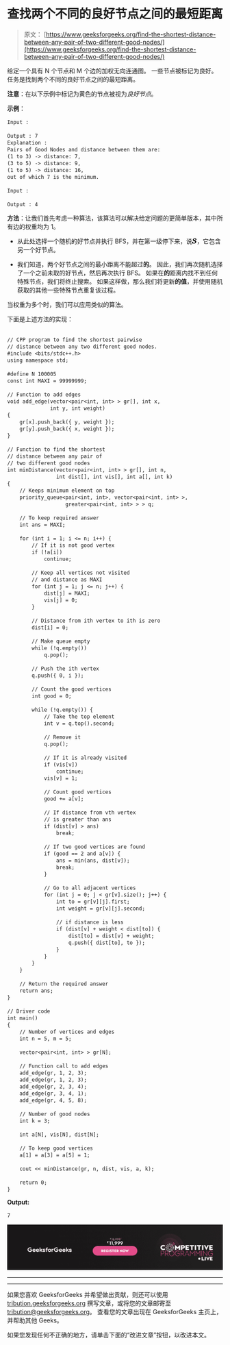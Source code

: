 # 查找两个不同的良好节点之间的最短距离

> 原文： [https://www.geeksforgeeks.org/find-the-shortest-distance-between-any-pair-of-two-different-good-nodes/](https://www.geeksforgeeks.org/find-the-shortest-distance-between-any-pair-of-two-different-good-nodes/)

给定一个具有 N 个节点和 M 个边的加权无向连通图。 一些节点被标记为良好。 任务是找到两个不同的良好节点之间的最短距离。

**注意**：在以下示例中标记为黄色的节点被视为*良好节点*。

**示例**：

```
Input : 

Output : 7
Explanation : 
Pairs of Good Nodes and distance between them are:
(1 to 3) -> distance: 7, 
(3 to 5) -> distance: 9, 
(1 to 5) -> distance: 16, 
out of which 7 is the minimum.

Input : 

Output : 4

```

**方法**：让我们首先考虑一种算法，该算法可以解决给定问题的更简单版本，其中所有边的权重均为 1。

*   从此处选择一个随机的好节点并执行 BFS，并在第一级停下来，说![s](img/27afaf2b0e3eaea3d7e963f3f9a730e2.png "Rendered by QuickLaTeX.com")，它包含另一个好节点。

*   我们知道，两个好节点之间的最小距离不能超过**的**。 因此，我们再次随机选择了一个之前未取的好节点，然后再次执行 BFS。 如果在**的**距离内找不到任何特殊节点，我们将终止搜索。 如果这样做，那么我们将更新**的值**，并使用随机获取的其他一些特殊节点重复该过程。

当权重为多个时，我们可以应用类似的算法。

下面是上述方法的实现：

```

// CPP program to find the shortest pairwise 
// distance between any two different good nodes. 
#include <bits/stdc++.h> 
using namespace std; 

#define N 100005 
const int MAXI = 99999999; 

// Function to add edges 
void add_edge(vector<pair<int, int> > gr[], int x, 
              int y, int weight) 
{ 
    gr[x].push_back({ y, weight }); 
    gr[y].push_back({ x, weight }); 
} 

// Function to find the shortest 
// distance between any pair of 
// two different good nodes 
int minDistance(vector<pair<int, int> > gr[], int n, 
                int dist[], int vis[], int a[], int k) 
{ 
    // Keeps minimum element on top 
    priority_queue<pair<int, int>, vector<pair<int, int> >, 
                   greater<pair<int, int> > > q; 

    // To keep required answer 
    int ans = MAXI; 

    for (int i = 1; i <= n; i++) { 
        // If it is not good vertex 
        if (!a[i]) 
            continue; 

        // Keep all vertices not visited 
        // and distance as MAXI 
        for (int j = 1; j <= n; j++) { 
            dist[j] = MAXI; 
            vis[j] = 0; 
        } 

        // Distance from ith vertex to ith is zero 
        dist[i] = 0; 

        // Make queue empty 
        while (!q.empty()) 
            q.pop(); 

        // Push the ith vertex 
        q.push({ 0, i }); 

        // Count the good vertices 
        int good = 0; 

        while (!q.empty()) { 
            // Take the top element 
            int v = q.top().second; 

            // Remove it 
            q.pop(); 

            // If it is already visited 
            if (vis[v]) 
                continue; 
            vis[v] = 1; 

            // Count good vertices 
            good += a[v]; 

            // If distance from vth vertex 
            // is greater than ans 
            if (dist[v] > ans) 
                break; 

            // If two good vertices are found 
            if (good == 2 and a[v]) { 
                ans = min(ans, dist[v]); 
                break; 
            } 

            // Go to all adjacent vertices 
            for (int j = 0; j < gr[v].size(); j++) { 
                int to = gr[v][j].first; 
                int weight = gr[v][j].second; 

                // if distance is less 
                if (dist[v] + weight < dist[to]) { 
                    dist[to] = dist[v] + weight; 
                    q.push({ dist[to], to }); 
                } 
            } 
        } 
    } 

    // Return the required answer 
    return ans; 
} 

// Driver code 
int main() 
{ 
    // Number of vertices and edges 
    int n = 5, m = 5; 

    vector<pair<int, int> > gr[N]; 

    // Function call to add edges 
    add_edge(gr, 1, 2, 3); 
    add_edge(gr, 1, 2, 3); 
    add_edge(gr, 2, 3, 4); 
    add_edge(gr, 3, 4, 1); 
    add_edge(gr, 4, 5, 8); 

    // Number of good nodes 
    int k = 3; 

    int a[N], vis[N], dist[N]; 

    // To keep good vertices 
    a[1] = a[3] = a[5] = 1; 

    cout << minDistance(gr, n, dist, vis, a, k); 

    return 0; 
} 

```

**Output:**

```
7

```

![competitive-programming-img](img/5211864e7e7a28eeeb039fa5d6073a24.png)

* * *

* * *

如果您喜欢 GeeksforGeeks 并希望做出贡献，则还可以使用 [tribution.geeksforgeeks.org](https://contribute.geeksforgeeks.org/) 撰写文章，或将您的文章邮寄至 tribution@geeksforgeeks.org。 查看您的文章出现在 GeeksforGeeks 主页上，并帮助其他 Geeks。

如果您发现任何不正确的地方，请单击下面的“改进文章”按钮，以改进本文。